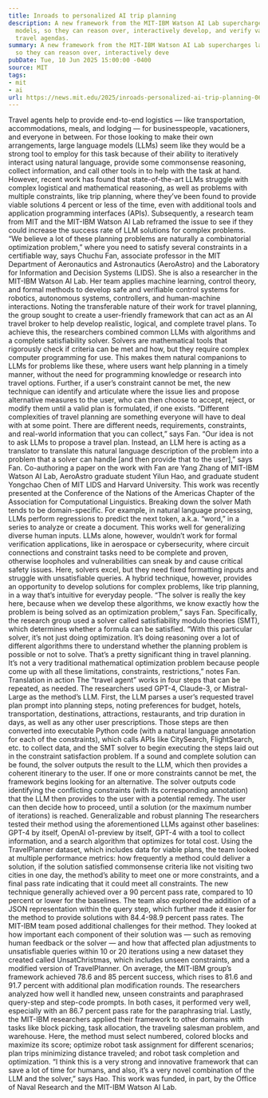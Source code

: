 ```yaml
---
title: Inroads to personalized AI trip planning
description: A new framework from the MIT-IBM Watson AI Lab supercharges language
  models, so they can reason over, interactively develop, and verify valid, complex
  travel agendas.
summary: A new framework from the MIT-IBM Watson AI Lab supercharges language models,
  so they can reason over, interactively deve
pubDate: Tue, 10 Jun 2025 15:00:00 -0400
source: MIT
tags:
- mit
- ai
url: https://news.mit.edu/2025/inroads-personalized-ai-trip-planning-0610
---
```


Travel agents help to provide end-to-end logistics — like transportation, accommodations, meals, and lodging — for businesspeople, vacationers, and everyone in between. For those looking to make their own arrangements, large language models (LLMs) seem like they would be a strong tool to employ for this task because of their ability to iteratively interact using natural language, provide some commonsense reasoning, collect information, and call other tools in to help with the task at hand. However, recent work has found that state-of-the-art LLMs struggle with complex logistical and mathematical reasoning, as well as problems with multiple constraints, like trip planning, where they’ve been found to provide viable solutions 4 percent or less of the time, even with additional tools and application programming interfaces (APIs).
Subsequently, a research team from MIT and the MIT-IBM Watson AI Lab reframed the issue to see if they could increase the success rate of LLM solutions for complex problems. “We believe a lot of these planning problems are naturally a combinatorial optimization problem,” where you need to satisfy several constraints in a certifiable way, says Chuchu Fan, associate professor in the MIT Department of Aeronautics and Astronautics (AeroAstro) and the Laboratory for Information and Decision Systems (LIDS). She is also a researcher in the MIT-IBM Watson AI Lab. Her team applies machine learning, control theory, and formal methods to develop safe and verifiable control systems for robotics, autonomous systems, controllers, and human-machine interactions.
Noting the transferable nature of their work for travel planning, the group sought to create a user-friendly framework that can act as an AI travel broker to help develop realistic, logical, and complete travel plans. To achieve this, the researchers combined common LLMs with algorithms and a complete satisfiability solver. Solvers are mathematical tools that rigorously check if criteria can be met and how, but they require complex computer programming for use. This makes them natural companions to LLMs for problems like these, where users want help planning in a timely manner, without the need for programming knowledge or research into travel options. Further, if a user’s constraint cannot be met, the new technique can identify and articulate where the issue lies and propose alternative measures to the user, who can then choose to accept, reject, or modify them until a valid plan is formulated, if one exists.
“Different complexities of travel planning are something everyone will have to deal with at some point. There are different needs, requirements, constraints, and real-world information that you can collect,” says Fan. “Our idea is not to ask LLMs to propose a travel plan. Instead, an LLM here is acting as a translator to translate this natural language description of the problem into a problem that a solver can handle [and then provide that to the user],” says Fan.
Co-authoring a paper on the work with Fan are Yang Zhang of MIT-IBM Watson AI Lab, AeroAstro graduate student Yilun Hao, and graduate student Yongchao Chen of MIT LIDS and Harvard University. This work was recently presented at the Conference of the Nations of the Americas Chapter of the Association for Computational Linguistics.
Breaking down the solver
Math tends to be domain-specific. For example, in natural language processing, LLMs perform regressions to predict the next token, a.k.a. “word,” in a series to analyze or create a document. This works well for generalizing diverse human inputs. LLMs alone, however, wouldn’t work for formal verification applications, like in aerospace or cybersecurity, where circuit connections and constraint tasks need to be complete and proven, otherwise loopholes and vulnerabilities can sneak by and cause critical safety issues. Here, solvers excel, but they need fixed formatting inputs and struggle with unsatisfiable queries. A hybrid technique, however, provides an opportunity to develop solutions for complex problems, like trip planning, in a way that’s intuitive for everyday people.
“The solver is really the key here, because when we develop these algorithms, we know exactly how the problem is being solved as an optimization problem,” says Fan. Specifically, the research group used a solver called satisfiability modulo theories (SMT), which determines whether a formula can be satisfied. “With this particular solver, it’s not just doing optimization. It’s doing reasoning over a lot of different algorithms there to understand whether the planning problem is possible or not to solve. That’s a pretty significant thing in travel planning. It’s not a very traditional mathematical optimization problem because people come up with all these limitations, constraints, restrictions,” notes Fan.
Translation in action
The “travel agent” works in four steps that can be repeated, as needed. The researchers used GPT-4, Claude-3, or Mistral-Large as the method’s LLM. First, the LLM parses a user’s requested travel plan prompt into planning steps, noting preferences for budget, hotels, transportation, destinations, attractions, restaurants, and trip duration in days, as well as any other user prescriptions. Those steps are then converted into executable Python code (with a natural language annotation for each of the constraints), which calls APIs like CitySearch, FlightSearch, etc. to collect data, and the SMT solver to begin executing the steps laid out in the constraint satisfaction problem. If a sound and complete solution can be found, the solver outputs the result to the LLM, which then provides a coherent itinerary to the user.
If one or more constraints cannot be met, the framework begins looking for an alternative. The solver outputs code identifying the conflicting constraints (with its corresponding annotation) that the LLM then provides to the user with a potential remedy. The user can then decide how to proceed, until a solution (or the maximum number of iterations) is reached.
Generalizable and robust planning
The researchers tested their method using the aforementioned LLMs against other baselines: GPT-4 by itself, OpenAI o1-preview by itself, GPT-4 with a tool to collect information, and a search algorithm that optimizes for total cost. Using the TravelPlanner dataset, which includes data for viable plans, the team looked at multiple performance metrics: how frequently a method could deliver a solution, if the solution satisfied commonsense criteria like not visiting two cities in one day, the method’s ability to meet one or more constraints, and a final pass rate indicating that it could meet all constraints. The new technique generally achieved over a 90 percent pass rate, compared to 10 percent or lower for the baselines. The team also explored the addition of a JSON representation within the query step, which further made it easier for the method to provide solutions with 84.4-98.9 percent pass rates.
The MIT-IBM team posed additional challenges for their method. They looked at how important each component of their solution was — such as removing human feedback or the solver — and how that affected plan adjustments to unsatisfiable queries within 10 or 20 iterations using a new dataset they created called UnsatChristmas, which includes unseen constraints, and a modified version of TravelPlanner. On average, the MIT-IBM group’s framework achieved 78.6 and 85 percent success, which rises to 81.6 and 91.7 percent with additional plan modification rounds. The researchers analyzed how well it handled new, unseen constraints and paraphrased query-step and step-code prompts. In both cases, it performed very well, especially with an 86.7 percent pass rate for the paraphrasing trial.
Lastly, the MIT-IBM researchers applied their framework to other domains with tasks like block picking, task allocation, the traveling salesman problem, and warehouse. Here, the method must select numbered, colored blocks and maximize its score; optimize robot task assignment for different scenarios; plan trips minimizing distance traveled; and robot task completion and optimization.
“I think this is a very strong and innovative framework that can save a lot of time for humans, and also, it’s a very novel combination of the LLM and the solver,” says Hao.
This work was funded, in part, by the Office of Naval Research and the MIT-IBM Watson AI Lab.